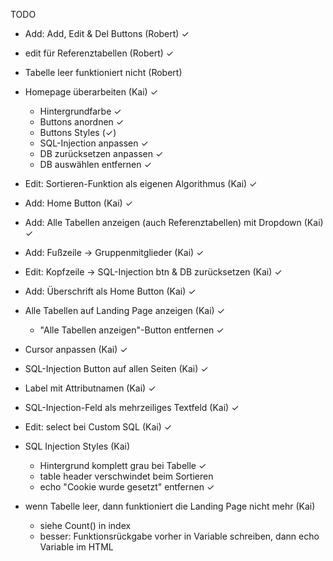 TODO

- Add: Add, Edit & Del Buttons (Robert) ✓
- edit für Referenztabellen (Robert) ✓
- Tabelle leer funktioniert nicht (Robert)

- Homepage überarbeiten (Kai) ✓
  - Hintergrundfarbe ✓
  - Buttons anordnen ✓
  - Buttons Styles (✓)
  - SQL-Injection anpassen ✓
  - DB zurücksetzen anpassen ✓
  - DB auswählen entfernen ✓
- Edit: Sortieren-Funktion als eigenen Algorithmus (Kai) ✓


- Add: Home Button (Kai) ✓
- Add: Alle Tabellen anzeigen (auch Referenztabellen) mit Dropdown (Kai) ✓
- Add: Fußzeile -> Gruppenmitglieder (Kai) ✓
- Edit: Kopfzeile -> SQL-Injection btn & DB zurücksetzen (Kai) ✓
- Add: Überschrift als Home Button (Kai) ✓

- Alle Tabellen auf Landing Page anzeigen (Kai) ✓
  - "Alle Tabellen anzeigen"-Button entfernen ✓
- Cursor anpassen (Kai) ✓
- SQL-Injection Button auf allen Seiten (Kai) ✓

- Label mit Attributnamen (Kai) ✓
- SQL-Injection-Feld als mehrzeiliges Textfeld (Kai) ✓
- Edit: select bei Custom SQL (Kai) ✓

- SQL Injection Styles (Kai)
  - Hintergrund komplett grau bei Tabelle ✓
  - table header verschwindet beim Sortieren
  - echo "Cookie wurde gesetzt" entfernen ✓

- wenn Tabelle leer, dann funktioniert die Landing Page nicht mehr (Kai)
  - siehe Count() in index
  - besser: Funktionsrückgabe vorher in Variable schreiben, dann echo Variable im HTML